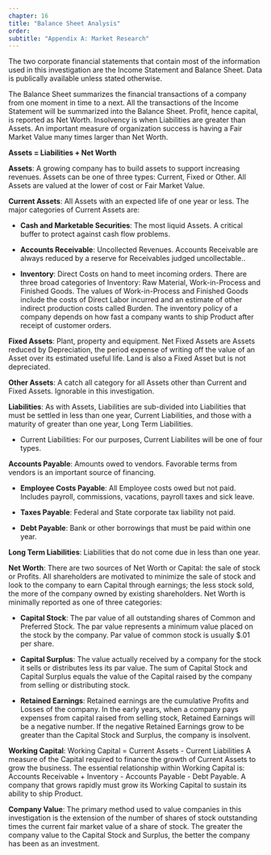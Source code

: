 ```yaml
---
chapter: 16
title: "Balance Sheet Analysis"
order: 
subtitle: "Appendix A: Market Research"
---
```


The two corporate financial statements that contain most of the information used in this investigation are the Income Statement and Balance Sheet. Data is publically available unless stated otherwise.

The Balance Sheet summarizes the financial transactions of a company from one moment in time to a next. All the transactions of the Income Statement will be summarized into the Balance Sheet. Profit, hence capital, is reported as Net Worth. Insolvency is when Liabilities are greater than Assets. An important measure of organization success is having a Fair Market Value many times larger than Net Worth.

**Assets = Liabilities + Net Worth**

**Assets**: A growing company has to build assets to support increasing revenues. Assets can be one of three types: Current, Fixed or Other. All Assets are valued at the lower of cost or Fair Market Value.

**Current Assets**: All Assets with an expected life of one year or less. The major categories of Current Assets are:

- **Cash and Marketable Securities**: The most liquid Assets. A critical buffer to protect against cash flow problems.

- **Accounts Receivable**: Uncollected Revenues. Accounts Receivable are always reduced by a reserve for Receivables judged uncollectable..

- **Inventory**: Direct Costs on hand to meet incoming orders. There are three broad categories of Inventory: Raw Material, Work-in-Process and Finished Goods. The values of Work-in-Process and Finished Goods include the costs of Direct Labor incurred and an estimate of other indirect production costs called Burden. The inventory policy of a company depends on how fast a company wants to ship Product after receipt of customer orders.

**Fixed Assets**: Plant, property and equipment. Net Fixed Assets are Assets reduced by Depreciation, the period expense of writing off the value of an Asset over its estimated useful life. Land is also a Fixed Asset but is not depreciated.

**Other Assets**: A catch all category for all Assets other than Current and Fixed Assets. Ignorable in this investigation.

**Liabilities**: As with Assets, Liabilities are sub-divided into Liabilities that must be settled in less than one year, Current Liabilities, and those with a maturity of greater than one year, Long Term Liabilities.

- Current Liabilities: For our purposes, Current Liabilites will be one of four   types.

**Accounts Payable**: Amounts owed to vendors. Favorable terms from vendors is an important source of financing.

- **Employee Costs Payable**: All Employee costs owed but not paid. Includes payroll, commissions, vacations, payroll taxes and sick leave.

- **Taxes Payable**: Federal and State corporate tax liability not paid.

- **Debt Payable**: Bank or other borrowings that must be paid within one year.

**Long Term Liabilities**: Liabilities that do not come due in less than one year.

**Net Worth**: There are two sources of Net Worth or Capital: the sale of stock or Profits. All shareholders are motivated to minimize the sale of stock and look to the company to earn Capital through earnings; the less stock sold, the more of the company owned by existing shareholders. Net Worth is minimally reported as one of three categories:

- **Capital Stock**: The par value of all outstanding shares of Common and Preferred Stock. The par value represents a minimum value placed on the stock by the company. Par value of common stock is usually $.01 per share.

- **Capital Surplus**: The value actually received by a company for the stock it sells or distributes less its par value. The sum of Capital Stock and Capital Surplus equals the value of the Capital raised by the company from selling or distributing stock.

- **Retained Earnings**: Retained earnings are the cumulative Profits and Losses of the company. In the early years, when a company pays expenses from capital raised from selling stock, Retained Earnings will be a negative number. If the negative Retained Earnings grow to be greater than the Capital Stock and Surplus, the company is insolvent.

**Working Capital**:  Working Capital = Current Assets - Current Liabilities
A measure of the Capital required to finance the growth of Current Assets to grow the business. The essential relationship within Working Capital is: Accounts Receivable + Inventory - Accounts Payable - Debt Payable. A company that grows rapidly must grow its Working Capital to sustain its ability to ship Product.

**Company Value**: The primary method used to value companies in this investigation is the extension of the number of shares of stock outstanding times the current fair market value of a share of stock. The greater the company value to the Capital Stock and Surplus, the better the company has been as an investment.
